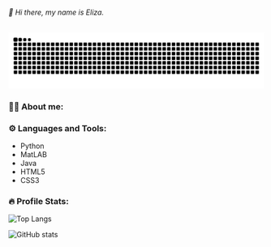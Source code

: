 <!--
**wollieliza/wollieliza** is a ✨ _special_ ✨ repository because its `README.md` (this file) appears on your GitHub profile.

Here are some ideas to get you started:

- 🔭 I’m currently working on ...
- 🌱 I’m currently learning ...
- 👯 I’m looking to collaborate on ...
- 🤔 I’m looking for help with ...
- 💬 Ask me about ...
- 📫 How to reach me: ...
- 😄 Pronouns: ...
- ⚡ Fun fact: ...
-->

###### 👋 Hi there, my name is Eliza.

![Snake animation](https://github.com/wollieliza/wollieliza/blob/output/github-contribution-grid-snake.svg)

### 👩‍💻 About me:

### ⚙️ Languages and Tools:

- Python
- MatLAB
- Java
- HTML5
- CSS3

### 🔥 Profile Stats:

![Top Langs](https://github-readme-stats.vercel.app/api/top-langs/?username=wollieliza&theme=graywhite)

![GitHub stats](https://github-readme-stats.vercel.app/api?username=wollieliza&show_icons=true&theme=graywhite) 
